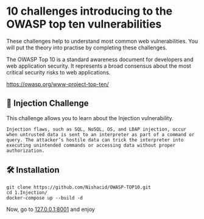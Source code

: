 # 10 challenges introducing to the OWASP top ten vulnerabilities

These challenges help to understand most common web vulnerabilities.
You will put the theory into practise by completing these challenges.

The OWASP Top 10 is a standard awareness document for developers and web application security. It represents a broad consensus about the most critical security risks to web applications.

https://owasp.org/www-project-top-ten/

## :dart: Injection Challenge

This challenge allows you to learn about the Injection vulnerability.

```
Injection flaws, such as SQL, NoSQL, OS, and LDAP injection, occur when untrusted data is sent to an interpreter as part of a command or query. The attacker’s hostile data can trick the interpreter into executing unintended commands or accessing data without proper authorization.
```

## :hammer_and_wrench: Installation

```
git clone https://github.com/Nishacid/OWASP-TOP10.git
cd 1.Injection/
docker-compose up --build -d
```
Now, go to [127.0.0.1:8001](http://127.0.0.1:8001) and enjoy 